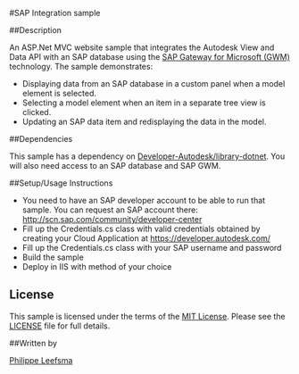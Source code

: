 
#SAP Integration sample


##Description

An ASP.Net MVC website sample that integrates the Autodesk View and Data API with an SAP database using the [SAP Gateway for Microsoft (GWM)](http://scn.sap.com/docs/DOC-47563) technology. The sample demonstrates:
* Displaying data from an SAP database in a custom panel when a model element is selected.
* Selecting a model element when an item in a separate tree view is clicked.
* Updating an SAP data item and redisplaying the data in the model.

##Dependencies

This sample has a dependency on [Developer-Autodesk/library-dotnet](https://github.com/Developer-Autodesk/library-dotnet). You will also need access to an SAP database and SAP GWM.

##Setup/Usage Instructions


* You need to have an SAP developer account to be able to run that sample. You can request an SAP account there: http://scn.sap.com/community/developer-center
* Fill up the Credentials.cs class with valid credentials obtained by creating your Cloud Application at https://developer.autodesk.com/
* Fill up the Credentials.cs class with your SAP username and password
* Build the sample
* Deploy in IIS with method of your choice


## License

This sample is licensed under the terms of the [MIT License](http://opensource.org/licenses/MIT). Please see the [LICENSE](LICENSE) file for full details.

##Written by 

[Philippe Leefsma](http://adndevblog.typepad.com/cloud_and_mobile/philippe-leefsma.html)

